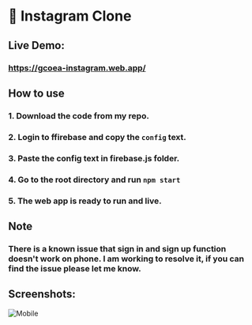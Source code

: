 # 🧡 Instagram Clone
## Live Demo:
### https://gcoea-instagram.web.app/
## How to use
### 1. Download the code from my repo.
### 2. Login to ffirebase and copy the `config` text.
### 3. Paste the config text in firebase.js folder.
### 4. Go to the root directory and run `npm start`
### 5. The web app is ready to run and live.
## Note
### There is a known issue that sign in and sign up function doesn't work on phone. I am working to resolve it, if you can find the issue please let me know.
## Screenshots:
![Mobile](https://lh3.googleusercontent.com/-C2OCNwEiBlQ/YVAVrlDUNmI/AAAAAAAAAOA/klSfeQdslb45GvcAUswqIxZ3RUPmRfKCACLcBGAsYHQ/w167-h320/gcoea-instagram.web.app_%2528Moto%2BG4%2529.png)
